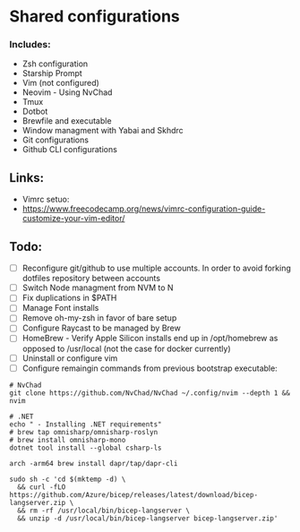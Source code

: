 # Shared configurations

### Includes:
- Zsh configuration
- Starship Prompt
- Vim (not configured)
- Neovim - Using NvChad
- Tmux
- Dotbot
- Brewfile and executable
- Window managment with Yabai and Skhdrc
- Git configurations
- Github CLI configurations

## Links:
- Vimrc setuo:
- https://www.freecodecamp.org/news/vimrc-configuration-guide-customize-your-vim-editor/

## Todo:
- [ ] Reconfigure git/github to use multiple accounts. In order to avoid forking dotfiles repository between accounts
- [ ] Switch Node managment from NVM to N
- [ ] Fix duplications in $PATH
- [ ] Manage Font installs
- [ ] Remove oh-my-zsh in favor of bare setup
- [ ] Configure Raycast to be managed by Brew
- [ ] HomeBrew - Verify Apple Silicon installs end up in /opt/homebrew as opposed to /usr/local (not the case for docker currently)
- [ ] Uninstall or configure vim
- [ ] Configure remaingin commands from previous bootstrap executable:

```
# NvChad
git clone https://github.com/NvChad/NvChad ~/.config/nvim --depth 1 && nvim

# .NET
echo " - Installing .NET requirements"
# brew tap omnisharp/omnisharp-roslyn
# brew install omnisharp-mono
dotnet tool install --global csharp-ls

arch -arm64 brew install dapr/tap/dapr-cli

sudo sh -c 'cd $(mktemp -d) \
  && curl -fLO https://github.com/Azure/bicep/releases/latest/download/bicep-langserver.zip \
  && rm -rf /usr/local/bin/bicep-langserver \
  && unzip -d /usr/local/bin/bicep-langserver bicep-langserver.zip'

```
